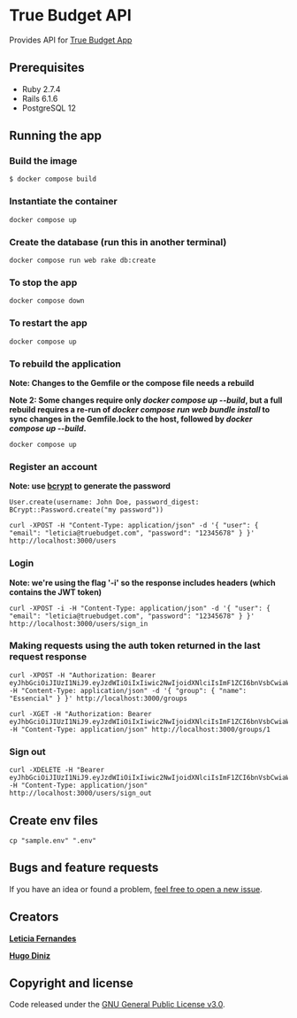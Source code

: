 # True Budget API 
Provides API for [True Budget App](https://github.com/hhldiniz/true-budget-app)

## Prerequisites
- Ruby 2.7.4
- Rails 6.1.6
- PostgreSQL 12

## Running the app
### Build the image
```
$ docker compose build
```

### Instantiate the container
```
docker compose up
```

### Create the database (run this in another terminal)
```
docker compose run web rake db:create
```

### To stop the app
```
docker compose down
```

### To restart the app
```
docker compose up
```

### To rebuild the application
**Note: Changes to the Gemfile or the compose file needs a rebuild**

**Note 2: Some changes require only *docker compose up --build*, but a full rebuild requires a re-run of *docker compose run web bundle install* to sync changes in the Gemfile.lock to the host, followed by *docker compose up --build*.**
```
docker compose up
```
### Register an account
**Note: use [bcrypt](https://github.com/bcrypt-ruby/bcrypt-ruby) to generate the password**
```
User.create(username: John Doe, password_digest: BCrypt::Password.create("my password"))
```
```
curl -XPOST -H "Content-Type: application/json" -d '{ "user": { "email": "leticia@truebudget.com", "password": "12345678" } }' http://localhost:3000/users
```

### Login
**Note: we're using the flag '-i' so the response includes headers (which contains the JWT token)**
```
curl -XPOST -i -H "Content-Type: application/json" -d '{ "user": { "email": "leticia@truebudget.com", "password": "12345678" } }' http://localhost:3000/users/sign_in
```

### Making requests using the auth token returned in the last request response

```
curl -XPOST -H "Authorization: Bearer eyJhbGciOiJIUzI1NiJ9.eyJzdWIiOiIxIiwic2NwIjoidXNlciIsImF1ZCI6bnVsbCwiaWF0IjoxNjU5OTk1MjAyLCJleHAiOjE2NjEyOTEyMDIsImp0aSI6IjY5NTE4NDE3LWMwOWMtNDRlNy04NmQ2LThhOGRlZWU3ZTQyNSJ9.PEhspmjdWN8NKgrqPuCyipVibMY19ymnx0DbsXyDPro" -H "Content-Type: application/json" -d '{ "group": { "name": "Essencial" } }' http://localhost:3000/groups
```

```
curl -XGET -H "Authorization: Bearer eyJhbGciOiJIUzI1NiJ9.eyJzdWIiOiIxIiwic2NwIjoidXNlciIsImF1ZCI6bnVsbCwiaWF0IjoxNjY2MDMxMDU5LCJleHAiOjE2NjYxMTc0NTksImp0aSI6IjZkZDJmODJhLTk1ZGUtNDNiMS1iMGQ5LWRhYjYyYWQ1ZGUzNyJ9.Lw5NVn430eepIBdt6qtNoiXGyTO8q125xJ4SYWnX5o4" -H "Content-Type: application/json" http://localhost:3000/groups/1
```

### Sign out
```
curl -XDELETE -H "Bearer eyJhbGciOiJIUzI1NiJ9.eyJzdWIiOiIxIiwic2NwIjoidXNlciIsImF1ZCI6bnVsbCwiaWF0IjoxNjY2MDMxMDU5LCJleHAiOjE2NjYxMTc0NTksImp0aSI6IjZkZDJmODJhLTk1ZGUtNDNiMS1iMGQ5LWRhYjYyYWQ1ZGUzNyJ9.Lw5NVn430eepIBdt6qtNoiXGyTO8q125xJ4SYWnX5o4" -H "Content-Type: application/json" http://localhost:3000/users/sign_out
```
## Create env files
```
cp "sample.env" ".env"
```

## Bugs and feature requests

If you have an idea or found a problem, [feel free to open a new issue](https://github.com/fernandesleticia/true-budget-api/issues/new).

## Creators

[**Leticia Fernandes**](https://github.com/fernandesleticia)

[**Hugo Diniz**](https://github.com/hhldiniz)


## Copyright and license

Code released under the [GNU General Public License v3.0](https://github.com/fernandesleticia/true-budget-api/blob/main/LICENSE).
